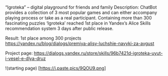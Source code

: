 “Igroteka” – digital playground for friends and family 
Description: ChatBot provides a collection of 3 most popular games and can either accompany playing process or take as a real participant. Containing more than 300 fascinating puzzles ‘Igroteka’ reached 1st place in Yandex’s Alice Skills recommendation system 3 days after public release.

Result: 1st place among 300 projects  https://yandex.ru/blog/dialogs/premiya-alisy-luchshie-navyki-za-avgust

Project page: https://dialogs.yandex.ru/store/skills/96b7421d-igroteka-uyut-i-vesel-e-dlya-druz

!(starting page)
[https://i.paste.pics/9QOU9.png]
